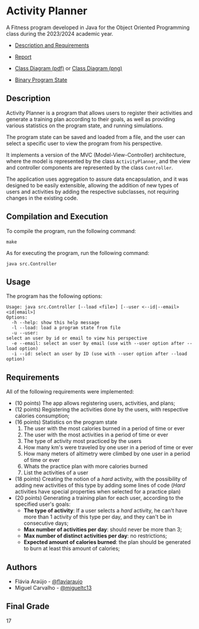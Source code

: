 # Activity Planner

A Fitness program developed in Java for the Object Oriented Programming class during the 2023/2024 academic year.

- [Description and Requirements](project.pdf)

- [Report](report/output/main.pdf)

- [Class Diagram (pdf)](diagram/diagram.pdf) or [Class Diagram (png)](diagram/diagram.png)

- [Binary Program State](data/state.ser)

## Description

Activity Planner is a program that allows users to register their activities
and generate a training plan according to their goals,
as well as providing various statistics on the program state,
and running simulations.

The program state can be saved and loaded from a file,
and the user can select a specific user to view the program from his perspective.

It implements a version of the MVC (Model-View-Controller) architecture,
where the model is represented by the class `ActivityPlanner`,
and the view and controller components are represented by the class `Controller`.

The application uses aggregation to assure data encapsulation, and it was designed to be easily extensible,
allowing the addition of new types of users and activities by adding the respective subclasses,
not requiring changes in the existing code.

## Compilation and Execution

To compile the program, run the following command:

```
make
```

As for executing the program, run the following command:

```
java src.Controller
```

## Usage

The program has the following options:

```
Usage: java src.Controller [--load <file>] [--user <--id|--email> <id|email>]
Options:
  -h --help: show this help message
  -l --load: load a program state from file
  -u --user: 
select an user by id or email to view his perspective
  -e --email: select an user by email (use with --user option after --load option)
  -i --id: select an user by ID (use with --user option after --load option)
```

## Requirements

All of the following requirements were implemented:

- (10 points) The app allows registering users, activities, and plans;
- (12 points) Registering the activities done by the users, with respective calories consumption;
- (16 points) Statistics on the program state
  1. The user with the most calories burned in a period of time or ever
  2. The user with the most activities in a period of time or ever
  3. The type of activity most practiced by the users
  4. How many km's were traveled by one user in a period of time or ever
  5. How many meters of altimetry were climbed by one user in a period of time or ever
  6. Whats the practice plan with more calories burned
  7. List the activities of a user
- (18 points) Creating the notion of a *hard* activity, with the possibility of adding new activities of this type by adding some lines of code (*Hard* activities have special properties when selected for a practice plan)
- (20 points) Generating a training plan for each user, according to the specified user's goals:
  - **The type of activity**: If a user selects a *hard* activity, he can't have more than 1 activity of this type per day, and they can't be in consecutive days;
  - **Max number of activities per day**: should never be more than 3;
  - **Max number of distinct activities per day**: no restrictions;
  - **Expected amount of calories burned**: the plan should be generated to burn at least this amount of calories;

## Authors

- Flávia Araújo - [@flaviaraujo](https://github.com/flaviaraujo)
- Miguel Carvalho - [@migueltc13](https://github.com/migueltc13)

## Final Grade
17
